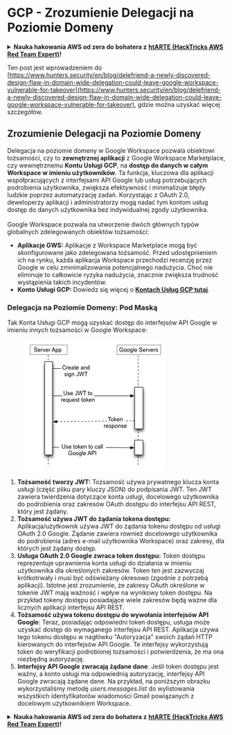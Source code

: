 # GCP - Zrozumienie Delegacji na Poziomie Domeny

<details>

<summary><strong>Nauka hakowania AWS od zera do bohatera z</strong> <a href="https://training.hacktricks.xyz/courses/arte"><strong>htARTE (HackTricks AWS Red Team Expert)</strong></a><strong>!</strong></summary>

Inne sposoby wsparcia HackTricks:

* Jeśli chcesz zobaczyć swoją **firmę reklamowaną w HackTricks** lub **pobrać HackTricks w formacie PDF**, sprawdź [**PLANY SUBSKRYPCYJNE**](https://github.com/sponsors/carlospolop)!
* Zdobądź [**oficjalne gadżety PEASS & HackTricks**](https://peass.creator-spring.com)
* Odkryj [**Rodzinę PEASS**](https://opensea.io/collection/the-peass-family), naszą kolekcję ekskluzywnych [**NFT**](https://opensea.io/collection/the-peass-family)
* **Dołącz do** 💬 [**grupy Discord**](https://discord.gg/hRep4RUj7f) lub [**grupy telegramowej**](https://t.me/peass) lub **śledź** mnie na **Twitterze** 🐦 [**@carlospolopm**](https://twitter.com/carlospolopm)**.**
* **Podziel się swoimi sztuczkami hakowania, przesyłając PR-y do** [**HackTricks**](https://github.com/carlospolop/hacktricks) i [**HackTricks Cloud**](https://github.com/carlospolop/hacktricks-cloud) github repos.

</details>

Ten post jest wprowadzeniem do [https://www.hunters.security/en/blog/delefriend-a-newly-discovered-design-flaw-in-domain-wide-delegation-could-leave-google-workspace-vulnerable-for-takeover](https://www.hunters.security/en/blog/delefriend-a-newly-discovered-design-flaw-in-domain-wide-delegation-could-leave-google-workspace-vulnerable-for-takeover), gdzie można uzyskać więcej szczegółów.

## **Zrozumienie Delegacji na Poziomie Domeny**

Delegacja na poziomie domeny w Google Workspace pozwala obiektowi tożsamości, czy to **zewnętrznej aplikacji** z Google Workspace Marketplace, czy wewnętrznemu **Kontu Usługi GCP**, na **dostęp do danych w całym Workspace w imieniu użytkowników**. Ta funkcja, kluczowa dla aplikacji współpracujących z interfejsami API Google lub usług potrzebujących podrobienia użytkownika, zwiększa efektywność i minimalizuje błędy ludzkie poprzez automatyzację zadań. Korzystając z OAuth 2.0, deweloperzy aplikacji i administratorzy mogą nadać tym kontom usług dostęp do danych użytkownika bez indywidualnej zgody użytkownika.\
\
Google Workspace pozwala na utworzenie dwóch głównych typów globalnych zdelegowanych obiektów tożsamości:

* **Aplikacje GWS:** Aplikacje z Workspace Marketplace mogą być skonfigurowane jako zdelegowana tożsamość. Przed udostępnieniem ich na rynku, każda aplikacja Workspace przechodzi recenzję przez Google w celu zminimalizowania potencjalnego nadużycia. Choć nie eliminuje to całkowicie ryzyka nadużycia, znacznie zwiększa trudność wystąpienia takich incydentów.
* **Konto Usługi GCP:** Dowiedz się więcej o [**Kontach Usług GCP tutaj**](../gcp-basic-information/#service-accounts).

### **Delegacja na Poziomie Domeny: Pod Maską**

Tak Konta Usługi GCP mogą uzyskać dostęp do interfejsów API Google w imieniu innych tożsamości w Google Workspace:

<figure><img src="../../../.gitbook/assets/image (58).png" alt=""><figcaption></figcaption></figure>

1. **Tożsamość tworzy JWT:** Tożsamość używa prywatnego klucza konta usługi (część pliku pary kluczy JSON) do podpisania JWT. Ten JWT zawiera twierdzenia dotyczące konta usługi, docelowego użytkownika do podrobienia oraz zakresów OAuth dostępu do interfejsu API REST, który jest żądany.
2. **Tożsamość używa JWT do żądania tokena dostępu:** Aplikacja/użytkownik używa JWT do żądania tokenu dostępu od usługi OAuth 2.0 Google. Żądanie zawiera również docelowego użytkownika do podrobienia (adres e-mail użytkownika Workspace) oraz zakresy, dla których jest żądany dostęp.
3. **Usługa OAuth 2.0 Google zwraca token dostępu:** Token dostępu reprezentuje uprawnienia konta usługi do działania w imieniu użytkownika dla określonych zakresów. Token ten jest zazwyczaj krótkotrwały i musi być odświeżany okresowo (zgodnie z potrzebą aplikacji). Istotne jest zrozumienie, że zakresy OAuth określone w tokenie JWT mają ważność i wpływ na wynikowy token dostępu. Na przykład tokeny dostępu posiadające wiele zakresów będą ważne dla licznych aplikacji interfejsu API REST.
4. **Tożsamość używa tokenu dostępu do wywołania interfejsów API Google**: Teraz, posiadając odpowiedni token dostępu, usługa może uzyskać dostęp do wymaganego interfejsu API REST. Aplikacja używa tego tokenu dostępu w nagłówku "Autoryzacja" swoich żądań HTTP kierowanych do interfejsów API Google. Te interfejsy wykorzystują token do weryfikacji podrobionej tożsamości i potwierdzenia, że ma ona niezbędną autoryzację.
5. **Interfejsy API Google zwracają żądane dane**: Jeśli token dostępu jest ważny, a konto usługi ma odpowiednią autoryzację, interfejsy API Google zwracają żądane dane. Na przykład, na poniższym obrazku wykorzystaliśmy metodę _users.messages.list_ do wylistowania wszystkich identyfikatorów wiadomości Gmail powiązanych z docelowym użytkownikiem Workspace. 

<details>

<summary><strong>Nauka hakowania AWS od zera do bohatera z</strong> <a href="https://training.hacktricks.xyz/courses/arte"><strong>htARTE (HackTricks AWS Red Team Expert)</strong></a><strong>!</strong></summary>

Inne sposoby wsparcia HackTricks:

* Jeśli chcesz zobaczyć swoją **firmę reklamowaną w HackTricks** lub **pobrać HackTricks w formacie PDF**, sprawdź [**PLANY SUBSKRYPCYJNE**](https://github.com/sponsors/carlospolop)!
* Zdobądź [**oficjalne gadżety PEASS & HackTricks**](https://peass.creator-spring.com)
* Odkryj [**Rodzinę PEASS**](https://opensea.io/collection/the-peass-family), naszą kolekcję ekskluzywnych [**NFT**](https://opensea.io/collection/the-peass-family)
* **Dołącz do** 💬 [**grupy Discord**](https://discord.gg/hRep4RUj7f) lub [**grupy telegramowej**](https://t.me/peass) lub **śledź** mnie na **Twitterze** 🐦 [**@carlospolopm**](https://twitter.com/carlospolopm)**.**
* **Podziel się swoimi sztuczkami hakowania, przesyłając PR-y do** [**HackTricks**](https://github.com/carlospolop/hacktricks) i [**HackTricks Cloud**](https://github.com/carlospolop/hacktricks-cloud) github repos.

</details>
